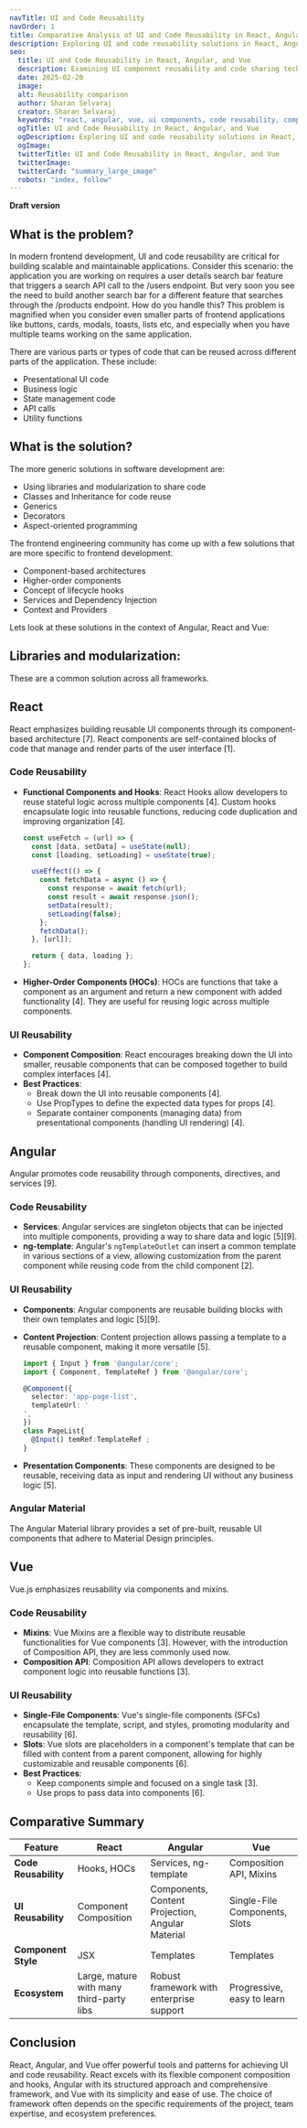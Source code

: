 ```yaml
---
navTitle: UI and Code Reusability
navOrder: 1
title: Comparative Analysis of UI and Code Reusability in React, Angular, and Vue
description: Exploring UI and code reusability solutions in React, Angular, and Vue.
seo:
  title: UI and Code Reusability in React, Angular, and Vue
  description: Examining UI component reusability and code sharing techniques across different frontend frameworks.
  date: 2025-02-20
  image:
  alt: Reusability comparison
  author: Sharan Selvaraj
  creator: Sharan Selvaraj
  keywords: "react, angular, vue, ui components, code reusability, component-based architecture, frontend development"
  ogTitle: UI and Code Reusability in React, Angular, and Vue
  ogDescription: Exploring UI and code reusability solutions in React, Angular, and Vue.
  ogImage:
  twitterTitle: UI and Code Reusability in React, Angular, and Vue
  twitterImage:
  twitterCard: "summary_large_image"
  robots: "index, follow"
---
```


**Draft version**

## What is the problem?

In modern frontend development, UI and code reusability are critical for building scalable and maintainable applications. Consider this scenario: the application you are working on requires a user details search bar feature that triggers a search API call to the /users endpoint. But very soon you see the need to build another search bar for a different feature that searches through the /products endpoint. How do you handle this? This problem is magnified when you consider even smaller parts of frontend applications like buttons, cards, modals, toasts, lists etc, and especially when you have multiple teams working on the same application.

There are various parts or types of code that can be reused across different parts of the application. These include:

- Presentational UI code
- Business logic
- State management code
- API calls
- Utility functions

## What is the solution?

The more generic solutions in software development are:

- Using libraries and modularization to share code
- Classes and Inheritance for code reuse
- Generics
- Decorators
- Aspect-oriented programming

The frontend engineering community has come up with a few solutions that are more specific to frontend development.

- Component-based architectures
- Higher-order components
- Concept of lifecycle hooks
- Services and Dependency Injection
- Context and Providers

Lets look at these solutions in the context of Angular, React and Vue:

## Libraries and modularization:

These are a common solution across all frameworks.

## React

React emphasizes building reusable UI components through its component-based architecture [7]. React components are self-contained blocks of code that manage and render parts of the user interface [1].

### Code Reusability

- **Functional Components and Hooks**: React Hooks allow developers to reuse stateful logic across multiple components [4]. Custom hooks encapsulate logic into reusable functions, reducing code duplication and improving organization [4].

  ```jsx
  const useFetch = (url) => {
    const [data, setData] = useState(null);
    const [loading, setLoading] = useState(true);

    useEffect(() => {
      const fetchData = async () => {
        const response = await fetch(url);
        const result = await response.json();
        setData(result);
        setLoading(false);
      };
      fetchData();
    }, [url]);

    return { data, loading };
  };
  ```

- **Higher-Order Components (HOCs)**: HOCs are functions that take a component as an argument and return a new component with added functionality [4]. They are useful for reusing logic across multiple components.

### UI Reusability

- **Component Composition**: React encourages breaking down the UI into smaller, reusable components that can be composed together to build complex interfaces [4].
- **Best Practices**:
  - Break down the UI into reusable components [4].
  - Use PropTypes to define the expected data types for props [4].
  - Separate container components (managing data) from presentational components (handling UI rendering) [4].

## Angular

Angular promotes code reusability through components, directives, and services [9].

### Code Reusability

- **Services**: Angular services are singleton objects that can be injected into multiple components, providing a way to share data and logic [5][9].
- **ng-template**: Angular's `ngTemplateOutlet` can insert a common template in various sections of a view, allowing customization from the parent component while reusing code from the child component [2].

### UI Reusability

- **Components**: Angular components are reusable building blocks with their own templates and logic [5][9].
- **Content Projection**: Content projection allows passing a template to a reusable component, making it more versatile [5].

  ```typescript
  import { Input } from '@angular/core';
  import { Component, TemplateRef } from '@angular/core';

  @Component({
    selector: 'app-page-list',
    templateUrl: '
  ',
  })
  class PageList{
    @Input() temRef:TemplateRef ;
  }
  ```

- **Presentation Components**: These components are designed to be reusable, receiving data as input and rendering UI without any business logic [5].

### Angular Material

The Angular Material library provides a set of pre-built, reusable UI components that adhere to Material Design principles.

## Vue

Vue.js emphasizes reusability via components and mixins.

### Code Reusability

- **Mixins**: Vue Mixins are a flexible way to distribute reusable functionalities for Vue components [3]. However, with the introduction of Composition API, they are less commonly used now.
- **Composition API**: Composition API allows developers to extract component logic into reusable functions [3].

### UI Reusability

- **Single-File Components**: Vue's single-file components (SFCs) encapsulate the template, script, and styles, promoting modularity and reusability [6].
- **Slots**: Vue slots are placeholders in a component's template that can be filled with content from a parent component, allowing for highly customizable and reusable components [6].
- **Best Practices**:
  - Keep components simple and focused on a single task [3].
  - Use props to pass data into components [6].

## Comparative Summary

| Feature              | React                                    | Angular                                          | Vue                           |
| -------------------- | ---------------------------------------- | ------------------------------------------------ | ----------------------------- |
| **Code Reusability** | Hooks, HOCs                              | Services, ng-template                            | Composition API, Mixins       |
| **UI Reusability**   | Component Composition                    | Components, Content Projection, Angular Material | Single-File Components, Slots |
| **Component Style**  | JSX                                      | Templates                                        | Templates                     |
| **Ecosystem**        | Large, mature with many third-party libs | Robust framework with enterprise support         | Progressive, easy to learn    |

## Conclusion

React, Angular, and Vue offer powerful tools and patterns for achieving UI and code reusability. React excels with its flexible component composition and hooks, Angular with its structured approach and comprehensive framework, and Vue with its simplicity and ease of use. The choice of framework often depends on the specific requirements of the project, team expertise, and ecosystem preferences.
